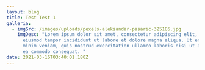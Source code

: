 ```yaml
---
layout: blog
title: Test Test 1
galleria:
  - imgSrc: /images/uploads/pexels-aleksandar-pasaric-325185.jpg
    imgDesc: "Lorem ipsum dolor sit amet, consectetur adipiscing elit, sed do
      eiusmod tempor incididunt ut labore et dolore magna aliqua. Ut enim ad
      minim veniam, quis nostrud exercitation ullamco laboris nisi ut aliquip ex
      ea commodo consequat. "
date: 2021-03-16T03:40:01.180Z
---
```

